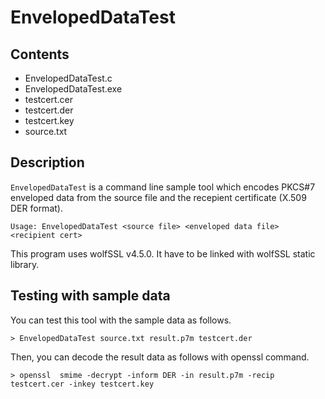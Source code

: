 # EnvelopedDataTest

## Contents

- EnvelopedDataTest.c
- EnvelopedDataTest.exe
- testcert.cer
- testcert.der
- testcert.key
- source.txt

## Description

`EnvelopedDataTest` is a command line sample tool which encodes
PKCS#7 enveloped data from the source file and the recepient certificate
 (X.509 DER format).

`Usage: EnvelopedDataTest <source file> <enveloped data file> <recipient cert>`

This program uses wolfSSL v4.5.0.
It have to be linked with wolfSSL static library.

## Testing with sample data

You can test this tool with the sample data as follows.

`> EnvelopedDataTest source.txt result.p7m testcert.der`

Then, you can decode the result data as follows with openssl command.

`> openssl  smime -decrypt -inform DER -in result.p7m -recip testcert.cer -inkey testcert.key`

